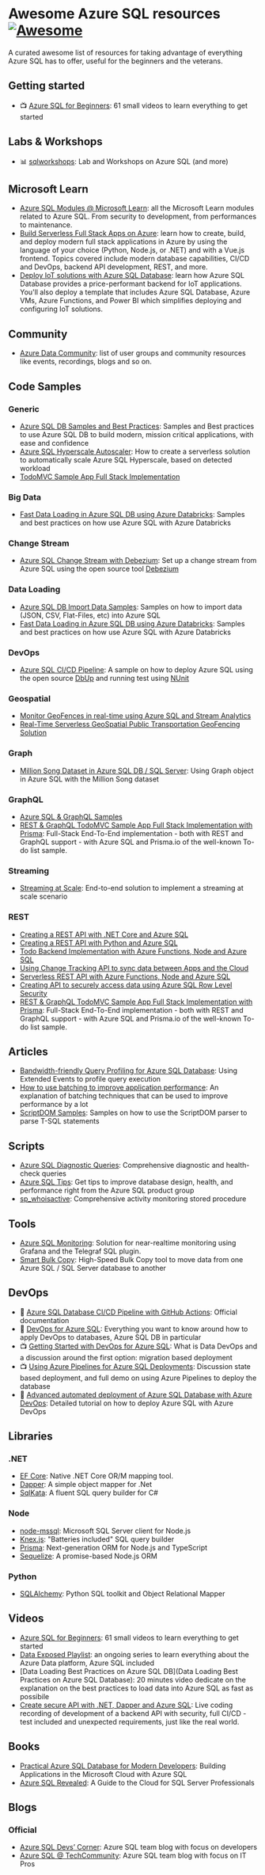 # Awesome Azure SQL resources [![Awesome](https://cdn.rawgit.com/sindresorhus/awesome/d7305f38d29fed78fa85652e3a63e154dd8e8829/media/badge.svg)](https://github.com/sindresorhus/awesome)

A curated awesome list of resources for taking advantage of everything Azure SQL has to offer, useful for the beginners and the veterans.

## Getting started

- :tv: [Azure SQL for Beginners](https://www.youtube.com/playlist?list=PLlrxD0HtieHi5c9-i_Dnxw9vxBY-TqaeN&_lrsc=b0140d7c-6896-492f-a931-236cdf0858c8): 61 small videos to learn everything to get started

## Labs & Workshops

- :bar_chart: [sqlworkshops](https://aka.ms/sqlworkshops): Lab and Workshops on Azure SQL (and more)

## Microsoft Learn

- [Azure SQL Modules @ Microsoft Learn](https://docs.microsoft.com/en-us/learn/browse/?expanded=azure&products=azure-sql-database): all the Microsoft Learn modules related to Azure SQL. From security to development, from performances to maintenance.
- [Build Serverless Full Stack Apps on Azure](https://docs.microsoft.com/en-us/learn/paths/build-serverless-full-stack-apps-azure/): learn how to create, build, and deploy modern full stack applications in Azure by using the language of your choice (Python, Node.js, or .NET) and with a Vue.js frontend. Topics covered include modern database capabilities, CI/CD and DevOps, backend API development, REST, and more. 
- [Deploy IoT solutions with Azure SQL Database](https://docs.microsoft.com/en-us/learn/modules/deploy-iot-solution-azure-sql-database/): learn how Azure SQL Database provides a price-performant backend for IoT applications. You'll also deploy a template that includes Azure SQL Database, Azure VMs, Azure Functions, and Power BI which simplifies deploying and configuring IoT solutions.

## Community

- [Azure Data Community](https://www.microsoft.com/en-us/sql-server/community): list of user groups and community resources like events, recordings, blogs and so on.

## Code Samples

### Generic
- [Azure SQL DB Samples and Best Practices](https://github.com/yorek/azure-sql-db-samples): Samples and Best practices to use Azure SQL DB to build modern, mission critical applications, with ease and confidence
- [Azure SQL Hyperscale Autoscaler](https://docs.microsoft.com/en-us/samples/azure-samples/azure-sql-db-hyperscale-autoscaler/azure-sql-hyperscale-autoscaler/): How to create a serverless solution to automatically scale Azure SQL Hyperscale, based on detected workload
- [TodoMVC Sample App Full Stack Implementation](https://docs.microsoft.com/en-us/samples/azure-samples/azure-sql-db-todo-mvc/azure-sql-db-todo-mvc/)

### Big Data
- [Fast Data Loading in Azure SQL DB using Azure Databricks](https://docs.microsoft.com/en-us/samples/azure-samples/azure-sql-db-databricks/azure-sql-db-databricks/): Samples and best practices on how use Azure SQL with Azure Databricks

### Change Stream
- [Azure SQL Change Stream with Debezium](https://github.com/Azure-Samples/azure-sql-db-change-stream-debezium): Set up a change stream from Azure SQL using the open source tool [Debezium](https://debezium.io/)

### Data Loading
- [Azure SQL DB Import Data Samples](https://github.com/Azure-Samples/azure-sql-db-import-data): Samples on how to import data (JSON, CSV, Flat-Files, etc) into Azure SQL
- [Fast Data Loading in Azure SQL DB using Azure Databricks](https://docs.microsoft.com/en-us/samples/azure-samples/azure-sql-db-databricks/azure-sql-db-databricks/): Samples and best practices on how use Azure SQL with Azure Databricks

### DevOps
- [Azure SQL CI/CD Pipeline](https://github.com/Azure-Samples/azure-sql-db-ci-cd): A sample on how to deploy Azure SQL using the open source [DbUp](http://dbup.github.io/) and running test using [NUnit](https://nunit.org/)

### Geospatial
- [Monitor GeoFences in real-time using Azure SQL and Stream Analytics](https://docs.microsoft.com/en-us/samples/azure-samples/azure-sql-db-serverless-geospatial-stream-analytics/azure-sql-db-serverless-geospatial-stream-analytics/)
- [Real-Time Serverless GeoSpatial Public Transportation GeoFencing Solution](https://docs.microsoft.com/en-us/samples/azure-samples/azure-sql-db-serverless-geospatial/azure-sql-db-serverless-geospatial/)

### Graph
- [Million Song Dataset in Azure SQL DB / SQL Server](https://docs.microsoft.com/en-us/samples/azure-samples/millionsongdataset-sql/millionsongdataset-sql/): Using Graph object in Azure SQL with the Million Song dataset

### GraphQL
- [Azure SQL & GraphQL Samples](https://docs.microsoft.com/en-us/samples/azure-samples/azure-sql-db-graphql/azure-sql-db-graphql/)
- [REST & GraphQL TodoMVC Sample App Full Stack Implementation with Prisma](https://github.com/Azure-Samples/azure-sql-db-prisma): Full-Stack End-To-End implementation - both with REST and GraphQL support - with Azure SQL and Prisma.io of the well-known To-do list sample.

### Streaming
- [Streaming at Scale](https://docs.microsoft.com/en-us/samples/azure-samples/streaming-at-scale/streaming-at-scale/): End-to-end solution to implement a streaming at scale scenario

### REST 
- [Creating a REST API with .NET Core and Azure SQL](https://docs.microsoft.com/en-us/samples/azure-samples/azure-sql-db-dotnet-rest-api/azure-sql-db-dotnet-rest-api/)
- [Creating a REST API with Python and Azure SQL](https://github.com/Azure-Samples/azure-sql-db-python-rest-api/)
- [Todo Backend Implementation with Azure Functions, Node and Azure SQL](https://docs.microsoft.com/en-us/samples/azure-samples/azure-sql-db-todo-backend-func-node/azure-sql-db-todo-backend-func-node/)
- [Using Change Tracking API to sync data between Apps and the Cloud](https://docs.microsoft.com/en-us/samples/azure-samples/azure-sql-db-sync-api-change-tracking/azure-sql-db-dotnet-rest-api/)
- [Serverless REST API with Azure Functions, Node and Azure SQL](https://docs.microsoft.com/en-us/samples/azure-samples/azure-sql-db-node-rest-api/azure-sql-db-node-rest-api/)
- [Creating API to securely access data using Azure SQL Row Level Security](https://docs.microsoft.com/en-us/samples/azure-samples/azure-sql-db-secure-data-access-api/azure-sql-db-secure-data-access-api/)
- [REST & GraphQL TodoMVC Sample App Full Stack Implementation with Prisma](https://github.com/Azure-Samples/azure-sql-db-prisma): Full-Stack End-To-End implementation - both with REST and GraphQL support - with Azure SQL and Prisma.io of the well-known To-do list sample.

## Articles 

- [Bandwidth-friendly Query Profiling for Azure SQL Database](https://sqlperformance.com/2020/04/sql-performance/bandwidth-friendly-query-profiling-azure-sql-database): Using Extended Events to profile query execution
- [How to use batching to improve application performance](https://docs.microsoft.com/en-us/azure/azure-sql/performance-improve-use-batching): An explanation of batching techniques that can be used to improve performance by a lot
- [ScriptDOM Samples](https://github.com/arvindshmicrosoft/SQLScriptDomSamples): Samples on how to use the ScriptDOM parser to parse T-SQL statements

## Scripts

- [Azure SQL Diagnostic Queries](https://glennsqlperformance.com/resources/): Comprehensive diagnostic and health-check queries
- [Azure SQL Tips](https://aka.ms/sqldbtips): Get tips to improve database design, health, and performance right from the Azure SQL product group
- [sp_whoisactive](https://github.com/amachanic/sp_whoisactive): Comprehensive activity monitoring stored procedure

## Tools

- [Azure SQL Monitoring](https://github.com/denzilribeiro/sqldbmonitoring): Solution for near-realtime monitoring using Grafana and the Telegraf SQL plugin. 
- [Smart Bulk Copy](https://github.com/Azure-Samples/smartbulkcopy/tree/master/): High-Speed Bulk Copy tool to move data from one Azure SQL / SQL Server database to another

## DevOps
- :blue_book: [Azure SQL Database CI/CD Pipeline with GitHub Actions](https://docs.microsoft.com/en-us/samples/azure-samples/azure-sql-db-ci-cd/azure-sql-db-ci-cd/): Official documentation
- :page_facing_up: [DevOps for Azure SQL](https://devblogs.microsoft.com/azure-sql/devops-for-azure-sql/): Everything you want to know around how to apply DevOps to databases, Azure SQL DB in particular
- :tv: [Getting Started with DevOps for Azure SQL](https://www.youtube.com/watch?v=j7OnxOz7YDY): What is Data DevOps and a discussion around the first option: migration based deployment
- :tv: [Using Azure Pipelines for Azure SQL Deployments](https://www.youtube.com/watch?v=G7H6HbzwAfs): Discussion state based deployment, and full demo on using Azure Pipelines to deploy the database 
- 📄 [Advanced automated deployment of Azure SQL Database with Azure DevOps](https://erikej.github.io/sqlserver/2021/01/11/azure-sql-advanced-deployment-part1.html): Detailed tutorial on how to deploy Azure SQL with Azure DevOps 

## Libraries 

### .NET

- [EF Core](https://docs.microsoft.com/en-us/ef/core/): Native .NET Core OR/M mapping tool. 
- [Dapper](https://github.com/StackExchange/Dapper): A simple object mapper for .Net
- [SqlKata](https://sqlkata.com/): A fluent SQL query builder for C#

### Node

- [node-mssql](https://www.npmjs.com/package/mssql): Microsoft SQL Server client for Node.js
- [Knex.js](https://knexjs.org/): "Batteries included" SQL query builder
- [Prisma](https://www.prisma.io/): Next-generation ORM for Node.js and TypeScript
- [Sequelize](https://sequelize.org/): A promise-based Node.js ORM

### Python

- [SQLAlchemy](https://www.sqlalchemy.org/): Python SQL toolkit and Object Relational Mapper

## Videos

- [Azure SQL for Beginners](https://www.youtube.com/playlist?list=PLlrxD0HtieHi5c9-i_Dnxw9vxBY-TqaeN&_lrsc=b0140d7c-6896-492f-a931-236cdf0858c8): 61 small videos to learn everything to get started
- [Data Exposed Playlist](https://www.youtube.com/playlist?list=PLlrxD0HtieHieV7Jls72yFPSKyGqycbZR): an ongoing series to learn everything about the Azure Data platform, Azure SQL included
- [Data Loading Best Practices on Azure SQL DB](Data Loading Best Practices on Azure SQL Database): 20 minutes video dedicate on the explanation on the best practices to load data into Azure SQL as fast as possibile
- [Create secure API with .NET, Dapper and Azure SQL](https://www.youtube.com/watch?v=TdvFYyLMHB0/): Live coding recording of development of a backend API with security, full CI/CD - test included and unexpected requirements, just like the real world. 

## Books

- [Practical Azure SQL Database for Modern Developers](https://www.apress.com/it/book/9781484263693): Building Applications in the Microsoft Cloud with Azure SQL
- [Azure SQL Revealed](https://www.apress.com/it/book/9781484259306): A Guide to the Cloud for SQL Server Professionals

## Blogs

### Official
- [Azure SQL Devs’ Corner](https://devblogs.microsoft.com/azure-sql/): Azure SQL team blog with focus on developers
- [Azure SQL @ TechCommunity](https://techcommunity.microsoft.com/t5/azure-sql/bg-p/AzureSQLBlog): Azure SQL team blog with focus on IT Pros
